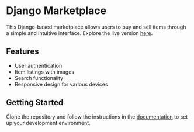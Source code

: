 # Django Marketplace

This Django-based marketplace allows users to buy and sell items through a simple and intuitive interface. Explore the live version [here](https://coder1972.pythonanywhere.com/).

## Features

- User authentication
- Item listings with images
- Search functionality
- Responsive design for various devices

## Getting Started

Clone the repository and follow the instructions in the [documentation](https://github.com/pavan98765/marketplace) to set up your development environment.

